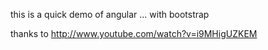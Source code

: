 this is a quick demo of angular ... with bootstrap 

thanks to http://www.youtube.com/watch?v=i9MHigUZKEM

